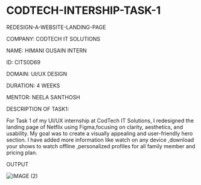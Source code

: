 # CODTECH-INTERSHIP-TASK-1

REDESIGN-A-WEBSITE-LANDING-PAGE

COMPANY: CODTECH IT SOLUTIONS

NAME: HIMANI GUSAIN INTERN

ID: CITS0D69

DOMAIN: UI/UX DESIGN

DURATION: 4 WEEKS 

MENTOR: NEELA SANTHOSH

DESCRIPTION OF TASK1:

For Task 1 of my UI/UX internship at CodTech IT Solutions, I redesigned the landing page of Netflix using Figma,focusing on clarity, aesthetics, and usability. My goal was to create a visually appealing and user-friendly hero section.
I have added more information like watch on any device ,download your shows to watch offline ,personalized profiles for all family member and pricing plan.

OUTPUT 


![IMAGE (2)](https://github.com/user-attachments/assets/c06cf775-a6d8-46c4-a8ee-f79f80f158f1)



